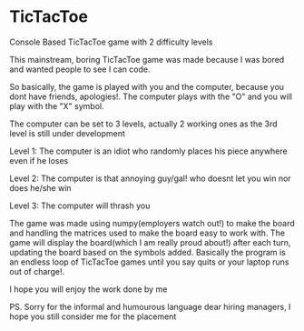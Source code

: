 # TicTacToe
Console Based TicTacToe game with 2 difficulty levels

This mainstream, boring TicTacToe game was made because I was bored and wanted people to see I can code.

So basically, the game is played with you and the computer, because you dont have friends, apologies!. The computer plays with the "O" and you will play with the "X" symbol.

The computer can be set to 3 levels, actually 2 working ones as the 3rd level is still under development

Level 1: The computer is an idiot who randomly places his piece anywhere even if he loses

Level 2: The computer is that annoying guy/gal! who doesnt let you win nor does he/she win

Level 3: The computer will thrash you

The game was made using numpy(employers watch out!) to make the board and handling the matrices used to make the board easy to work with.
The game will display the board(which I am really proud about!) after each turn, updating the board based on the symbols added.
Basically the program is an endless loop of TicTacToe games until you say quits or your laptop runs out of charge!.

I hope you will enjoy the work done by me

PS. Sorry for the informal and humourous language dear hiring managers, I hope you still consider me for the placement

